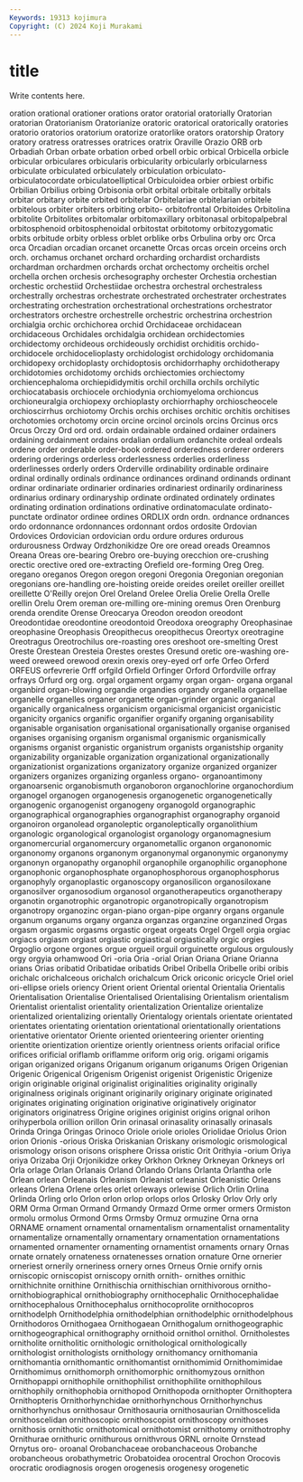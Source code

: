 ```yaml
---
Keywords: 19313 kojimura
Copyright: (C) 2024 Koji Murakami
---
```


# title

Write contents here.



oration
orational orationer orations orator oratorial oratorially Oratorian oratorian Oratorianism Oratorianize
oratoric oratorical oratorically oratories oratorio oratorios oratorium oratorize oratorlike orators
oratorship Oratory oratory oratress oratresses oratrices oratrix Oraville Orazio ORB
orb Orbadiah Orban orbate orbation orbed orbell orbic orbical Orbicella
orbicle orbicular orbiculares orbicularis orbicularity orbicularly orbicularness orbiculate orbiculated orbiculately
orbiculation orbiculato- orbiculatocordate orbiculatoelliptical Orbiculoidea orbier orbiest orbific Orbilian Orbilius
orbing Orbisonia orbit orbital orbitale orbitally orbitals orbitar orbitary orbite
orbited orbitelar Orbitelariae orbitelarian orbitele orbitelous orbiter orbiters orbiting orbito-
orbitofrontal Orbitoides Orbitolina orbitolite Orbitolites orbitomalar orbitomaxillary orbitonasal orbitopalpebral orbitosphenoid
orbitosphenoidal orbitostat orbitotomy orbitozygomatic orbits orbitude orbity orbless orblet orblike
orbs Orbulina orby orc Orca orca Orcadian orcadian orcanet orcanette
Orcas orcas orcein orceins orch orch. orchamus orchanet orchard orcharding
orchardist orchardists orchardman orchardmen orchards orchat orchectomy orcheitis orchel orchella
orchen orchesis orchesography orchester Orchestia orchestian orchestic orchestiid Orchestiidae orchestra
orchestral orchestraless orchestrally orchestras orchestrate orchestrated orchestrater orchestrates orchestrating orchestration
orchestrational orchestrations orchestrator orchestrators orchestre orchestrelle orchestric orchestrina orchestrion orchialgia
orchic orchichorea orchid Orchidaceae orchidacean orchidaceous Orchidales orchidalgia orchidean orchidectomies
orchidectomy orchideous orchideously orchidist orchiditis orchido- orchidocele orchidocelioplasty orchidologist orchidology
orchidomania orchidopexy orchidoplasty orchidoptosis orchidorrhaphy orchidotherapy orchidotomies orchidotomy orchids orchiectomies
orchiectomy orchiencephaloma orchiepididymitis orchil orchilla orchils orchilytic orchiocatabasis orchiocele orchiodynia
orchiomyeloma orchioncus orchioneuralgia orchiopexy orchioplasty orchiorrhaphy orchioscheocele orchioscirrhus orchiotomy Orchis
orchis orchises orchitic orchitis orchitises orchotomies orchotomy orcin orcine orcinol
orcinols orcins Orcinus orcs Orcus Orczy Ord ord ord. ordain
ordainable ordained ordainer ordainers ordaining ordainment ordains ordalian ordalium ordanchite
ordeal ordeals ordene order orderable order-book ordered orderedness orderer orderers
ordering orderings orderless orderlessness orderlies orderliness orderlinesses orderly orders Orderville
ordinability ordinable ordinaire ordinal ordinally ordinals ordinance ordinances ordinand ordinands
ordinant ordinar ordinariate ordinarier ordinaries ordinariest ordinarily ordinariness ordinarius ordinary
ordinaryship ordinate ordinated ordinately ordinates ordinating ordination ordinations ordinative ordinatomaculate
ordinato-punctate ordinator ordinee ordines ORDLIX ordn ordn. ordnance ordnances ordo
ordonnance ordonnances ordonnant ordos ordosite Ordovian Ordovices Ordovician ordovician ordu
ordure ordures ordurous ordurousness Ordway Ordzhonikidze Ore ore oread oreads
Oreamnos Oreana Oreas ore-bearing Orebro ore-buying orecchion ore-crushing orectic orective
ored ore-extracting Orefield ore-forming Oreg Oreg. oregano oreganos Oregon oregon
oregoni Oregonia Oregonian oregonian oregonians ore-handling ore-hoisting oreide oreides oreilet
oreiller oreillet oreillette O'Reilly orejon Orel Oreland Orelee Orelia Orelie
Orella Orelle orellin Orelu Orem oreman ore-milling ore-mining oremus Oren
Orenburg orenda orendite Orense Oreocarya Oreodon oreodon oreodont Oreodontidae oreodontine
oreodontoid Oreodoxa oreography Oreophasinae oreophasine Oreophasis Oreopithecus oreopithecus Oreortyx oreotragine
Oreotragus Oreotrochilus ore-roasting ores oreshoot ore-smelting Orest Oreste Orestean Oresteia
Orestes orestes Oresund oretic ore-washing ore-weed oreweed orewood orexin orexis
orey-eyed orf orfe Orfeo Orferd ORFEUS orfevrerie Orff orfgild Orfield
Orfinger Orford Orfordville orfray orfrays Orfurd org org. orgal orgament
orgamy organ organ- organa organal organbird organ-blowing organdie organdies organdy
organella organellae organelle organelles organer organette organ-grinder organic organical organically
organicalness organicism organicismal organicist organicistic organicity organics organific organifier organify
organing organisability organisable organisation organisational organisationally organise organised organises organising
organism organismal organismic organismically organisms organist organistic organistrum organists organistship
organity organizability organizable organization organizational organizationally organizationist organizations organizatory organize
organized organizer organizers organizes organizing organless organo- organoantimony organoarsenic organobismuth
organoboron organochlorine organochordium organogel organogen organogenesis organogenetic organogenetically organogenic organogenist
organogeny organogold organographic organographical organographies organographist organography organoid organoiron organolead
organoleptic organoleptically organolithium organologic organological organologist organology organomagnesium organomercurial organomercury
organometallic organon organonomic organonomy organons organonym organonymal organonymic organonymy organonyn
organopathy organophil organophile organophilic organophone organophonic organophosphate organophosphorous organophosphorus organophyly
organoplastic organoscopy organosilicon organosiloxane organosilver organosodium organosol organotherapeutics organotherapy organotin
organotrophic organotropic organotropically organotropism organotropy organozinc organ-piano organ-pipe organry organs
organule organum organums organy organza organzas organzine organzined Orgas orgasm
orgasmic orgasms orgastic orgeat orgeats Orgel Orgell orgia orgiac orgiacs
orgiasm orgiast orgiastic orgiastical orgiastically orgic orgies Orgoglio orgone orgones
orgue orgueil orguil orguinette orgulous orgulously orgy orgyia orhamwood Ori
-oria Oria -orial Orian Oriana Oriane Orianna orians Orias oribatid
Oribatidae oribatids Oribel Oribella Oribelle oribi oribis orichalc orichalceous orichalch
orichalcum Orick oriconic oricycle Oriel oriel ori-ellipse oriels oriency Orient
orient Oriental oriental Orientalia Orientalis Orientalisation Orientalise Orientalised Orientalising Orientalism
orientalism Orientalist orientalist orientality orientalization Orientalize orientalize orientalized orientalizing orientally
Orientalogy orientals orientate orientated orientates orientating orientation orientational orientationally orientations
orientative orientator Oriente oriented orienteering orienter orienting orientite orientization orientize
oriently orientness orients orifacial orifice orifices orificial oriflamb oriflamme oriform
orig orig. origami origamis origan origanized origans Origanum origanum origanums
Origen Origenian Origenic Origenical Origenism Origenist origenist Origenistic Origenize origin
originable original originalist originalities originality originally originalness originals originant originarily
originary originate originated originates originating origination originative originatively originator originators
originatress Origine origines originist origins orignal orihon orihyperbola orillion orillon
Orin orinasal orinasality orinasally orinasals Orinda Oringa Oringas Orinoco Oriole
oriole orioles Oriolidae Oriolus Orion orion Orionis -orious Oriska Oriskanian
Oriskany orismologic orismological orismology orison orisons orisphere Orissa oristic Orit
Orithyia -orium Oriya oriya Orizaba Orji Orjonikidze orkey Orkhon Orkney
Orkneyan Orkneys orl Orla orlage Orlan Orlanais Orland Orlando Orlans
Orlanta Orlantha orle Orlean orlean Orleanais Orleanism Orleanist orleanist Orleanistic
Orleans orleans Orlena Orlene orles orlet orleways orlewise Orlich Orlin
Orlina Orlinda Orling orlo Orlon orlon orlop orlops orlos Orlosky
Orlov Orly orly ORM Orma Orman Ormand Ormandy Ormazd Orme
ormer ormers Ormiston ormolu ormolus Ormond Orms Ormsby Ormuz ormuzine
Orna orna ORNAME ornament ornamental ornamentalism ornamentalist ornamentality ornamentalize ornamentally
ornamentary ornamentation ornamentations ornamented ornamenter ornamenting ornamentist ornaments ornary Ornas
ornate ornately ornateness ornatenesses ornation ornature Orne ornerier orneriest ornerily
orneriness ornery ornes Orneus Ornie ornify ornis orniscopic orniscopist orniscopy
ornith ornith- ornithes ornithic ornithichnite ornithine Ornithischia ornithischian ornithivorous ornitho-
ornithobiographical ornithobiography ornithocephalic Ornithocephalidae ornithocephalous Ornithocephalus ornithocoprolite ornithocopros ornithodelph Ornithodelphia
ornithodelphian ornithodelphic ornithodelphous Ornithodoros Ornithogaea Ornithogaean Ornithogalum ornithogeographic ornithogeographical ornithography
ornithoid ornithol ornithol. Ornitholestes ornitholite ornitholitic ornithologic ornithological ornithologically ornithologist
ornithologists ornithology ornithomancy ornithomania ornithomantia ornithomantic ornithomantist ornithomimid Ornithomimidae Ornithomimus
ornithomorph ornithomorphic ornithomyzous ornithon Ornithopappi ornithophile ornithophilist ornithophilite ornithophilous ornithophily
ornithophobia ornithopod Ornithopoda ornithopter Ornithoptera Ornithopteris Ornithorhynchidae ornithorhynchous Ornithorhynchus ornithorhynchus
ornithosaur Ornithosauria ornithosaurian Ornithoscelida ornithoscelidan ornithoscopic ornithoscopist ornithoscopy ornithoses ornithosis
ornithotic ornithotomical ornithotomist ornithotomy ornithotrophy Ornithurae ornithuric ornithurous ornithvrous ORNL
ornoite Ornstead Ornytus oro- oroanal Orobanchaceae orobanchaceous Orobanche orobancheous orobathymetric
Orobatoidea orocentral Orochon Orocovis orocratic orodiagnosis orogen orogenesis orogenesy orogenetic
